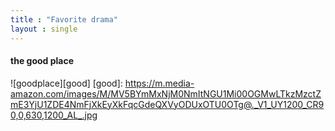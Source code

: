 ```yaml
---
title : "Favorite drama"
layout : single
---
```

#### the good place
![goodplace][good]
[good]: https://m.media-amazon.com/images/M/MV5BYmMxNjM0NmItNGU1Mi00OGMwLTkzMzctZmE3YjU1ZDE4NmFjXkEyXkFqcGdeQXVyODUxOTU0OTg@._V1_UY1200_CR90,0,630,1200_AL_.jpg
